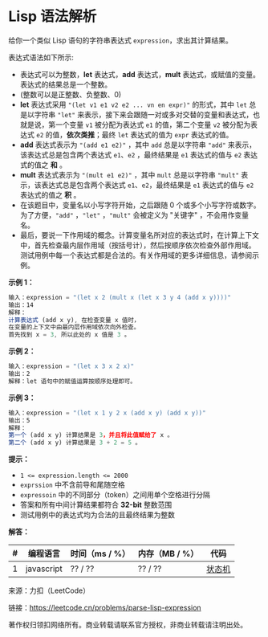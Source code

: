 # Lisp 语法解析

给你一个类似 Lisp 语句的字符串表达式 `expression`，求出其计算结果。

表达式语法如下所示:

- 表达式可以为整数，**let** 表达式，**add** 表达式，**mult** 表达式，或赋值的变量。表达式的结果总是一个整数。
- (整数可以是正整数、负整数、0)
- **let** 表达式采用 `"(let v1 e1 v2 e2 ... vn en expr)"` 的形式，其中 `let` 总是以字符串 `"let"` 来表示，接下来会跟随一对或多对交替的变量和表达式，也就是说，第一个变量 `v1` 被分配为表达式 `e1` 的值，第二个变量 `v2` 被分配为表达式 `e2` 的值，**依次类推**；最终 `let` 表达式的值为 `expr` 表达式的值。
- **add** 表达式表示为 `"(add e1 e2)"` ，其中 `add` 总是以字符串 `"add"` 来表示，该表达式总是包含两个表达式 `e1`、`e2` ，最终结果是 `e1` 表达式的值与 `e2` 表达式的值之 **和** 。
- **mult** 表达式表示为 `"(mult e1 e2)"` ，其中 `mult` 总是以字符串 `"mult"` 表示，该表达式总是包含两个表达式 `e1`、`e2`，最终结果是 `e1` 表达式的值与 `e2` 表达式的值之 **积** 。
- 在该题目中，变量名以小写字符开始，之后跟随 0 个或多个小写字符或数字。为了方便，`"add"` ，`"let"` ，`"mult"` 会被定义为 "关键字" ，不会用作变量名。
- 最后，要说一下作用域的概念。计算变量名所对应的表达式时，在计算上下文中，首先检查最内层作用域（按括号计），然后按顺序依次检查外部作用域。测试用例中每一个表达式都是合法的。有关作用域的更多详细信息，请参阅示例。

**示例 1：**

``` javascript
输入：expression = "(let x 2 (mult x (let x 3 y 4 (add x y))))"
输出：14
解释：
计算表达式 (add x y), 在检查变量 x 值时，
在变量的上下文中由最内层作用域依次向外检查。
首先找到 x = 3, 所以此处的 x 值是 3 。
```

**示例 2：**

``` javascript
输入：expression = "(let x 3 x 2 x)"
输出：2
解释：let 语句中的赋值运算按顺序处理即可。
```

**示例 3：**

``` javascript
输入：expression = "(let x 1 y 2 x (add x y) (add x y))"
输出：5
解释：
第一个 (add x y) 计算结果是 3，并且将此值赋给了 x 。
第二个 (add x y) 计算结果是 3 + 2 = 5 。
```

**提示：**

- `1 <= expression.length <= 2000`
- `exprssion` 中不含前导和尾随空格
- `expressoin` 中的不同部分（token）之间用单个空格进行分隔
- 答案和所有中间计算结果都符合 **32-bit** 整数范围
- 测试用例中的表达式均为合法的且最终结果为整数

**解答：**

**#**|**编程语言**|**时间（ms / %）**|**内存（MB / %）**|**代码**
--|--|--|--|--
1|javascript|?? / ??|?? / ??|[状态机](./javascript/ac_v1.js)

来源：力扣（LeetCode）

链接：https://leetcode.cn/problems/parse-lisp-expression

著作权归领扣网络所有。商业转载请联系官方授权，非商业转载请注明出处。
